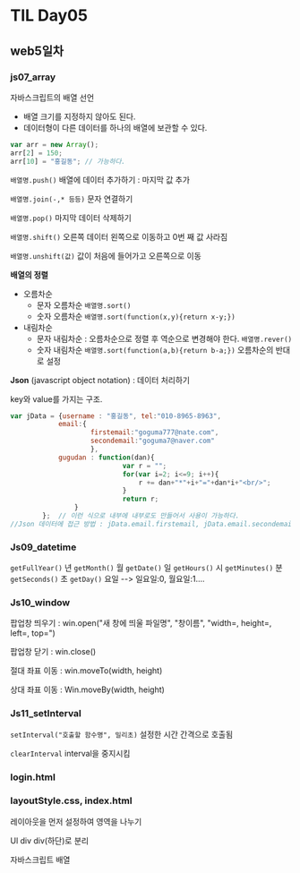 # TIL Day05

## web5일차

### js07_array

자바스크립트의 배열 선언

* 배열 크기를 지정하지 않아도 된다.
* 데이터형이 다른 데이터를 하나의 배열에 보관할 수 있다.

```javascript
var arr = new Array();
arr[2] = 150;
arr[10] = "홍길동"; // 가능하다.
```

`배열명.push()`  배열에 데이터 추가하기 : 마지막 값 추가 

`배열명.join(-,* 등등)`  문자 연결하기

`배열명.pop()`  마지막 데이터 삭제하기

`배열명.shift()` 오른쪽 데이터 왼쪽으로 이동하고 0번 째 값 사라짐

`배열명.unshift(값)` 값이 처음에 들어가고 오른쪽으로 이동 

**배열의 정렬**

* 오름차순
  	* 문자 오름차순  `배열명.sort()`  
  	* 숫자 오름차순  `배열명.sort(function(x,y){return x-y;})`
* 내림차순
  * 문자 내림차순 : 오름차순으로 정렬 후 역순으로 변경해야 한다.  `배열명.rever()`
  * 숫자 내림차순 `배열명.sort(function(a,b){return b-a;})`  오름차순의 반대로 설정

**Json** (javascript object notation) : 데이터 처리하기

key와 value를 가지는 구조.

```javascript
var jData = {username : "홍길동", tel:"010-8965-8963", 
			email:{
					firstemail:"goguma777@nate.com",
					secondemail:"goguma7@naver.com"
					},
			gugudan : function(dan){
							var r = "";
							for(var i=2; i<=9; i++){
								r += dan+"*"+i+"="+dan*i+"<br/>";
							}
							return r;
				}
		};  // 이런 식으로 내부에 내부로도 만들어서 사용이 가능하다.
//Json 데이터에 접근 방법 : jData.email.firstemail, jData.email.secondemail
```

 

### Js09_datetime

 `getFullYear()`  년	`getMonth()`  월	`getDate()`  일	`getHours()`  시	`getMinutes()`  분	`getSeconds()`  초	`getDay()`  요일 --> 일요일:0, 월요일:1....

### Js10_window

팝업창 띄우기 : win.open("새 창에 띄울 파일명", "창이름", "width=, height=, left=, top=")

팝업창 닫기 : win.close()

절대 좌표 이동 : win.moveTo(width, height)

상대 좌표 이동 : Win.moveBy(width, height)

### Js11_setInterval

`setInterval("호출할 함수명", 밀리초)`  설정한 시간 간격으로 호출됨

`clearInterval`  interval을 중지시킴

### login.html

### layoutStyle.css, index.html

레이아웃을 먼저 설정하여 영역을 나누기

Ul div div(하단)로 분리

자바스크립트 배열





